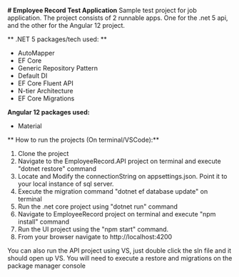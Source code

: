 **# Employee Record Test Application**
 Sample test project for job application.
 The project consists of 2 runnable apps. One for the .net 5 api, and the other for the Angular 12 project.
 
** .NET 5 packages/tech used: **
  - AutoMapper
  - EF Core
  - Generic Repository Pattern
  - Default DI
  - EF Core Fluent API
  - N-tier Architecture
  - EF Core Migrations

**Angular 12 packages used:**
- Material
 
** How to run the projects (On terminal/VSCode):**
 1. Clone the project
 2. Navigate to the EmployeeRecord.API project on terminal and execute "dotnet restore" command
 3. Locate and Modify the connectionString on appsettings.json. Point it to your local instance of sql server.
 4. Execute the migration command "dotnet ef database update" on terminal
 5. Run the .net core project using "dotnet run" command
 6. Navigate to EmployeeRecord project on terminal and execute "npm install" command
 7. Run the UI project using the "npm start" command.
 8. From your browser navigate to http://localhost:4200
  
  You can also run the API project using VS, just double click the sln file and it should open up VS. You will need to execute a restore and migrations on the package manager console
